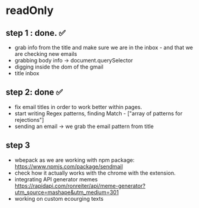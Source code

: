 # readOnly

## step 1 : done. ✅ 
- grab info from the title and make sure we are in the inbox - and that we are checking new emails
- grabbing body info -> document.querySelector
- digging inside the dom of the gmail
- title inbox

## step 2: done ✅ 
- fix email titles in order to work better within pages. 
- start writing Regex patterns, finding Match - ["array of patterns for rejections"]
- sending an email -> we grab the email pattern from title

## step 3
- wbepack as we are working with npm package: https://www.npmjs.com/package/sendmail
- check how it actually works with the chrome with the extension.
- integrating API generator memes https://rapidapi.com/ronreiter/api/meme-generator?utm_source=mashape&utm_medium=301
- working on custom ecourging texts
